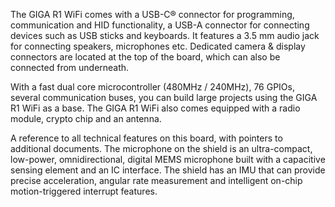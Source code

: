 <FeatureDescription>

The GIGA R1 WiFi comes with a USB-C® connector for programming, communication and HID functionality, a USB-A connector for connecting devices such as USB sticks and keyboards. It features a 3.5 mm audio jack for connecting speakers, microphones etc. Dedicated camera & display connectors are located at the top of the board, which can also be connected from underneath. 

With a fast dual core microcontroller (480MHz / 240MHz), 76 GPIOs, several communication buses, you can build large projects using the GIGA R1 WiFi as a base. The GIGA R1 WiFi also comes equipped with a radio module, crypto chip and an antenna.

</FeatureDescription>

<FeatureList>

<Feature title="Cheat Sheet" image="mega-form-factor">
A reference to all technical features on this board, with pointers to additional documents.
<FeatureLink title="Cheat Sheet" url="/tutorials/giga-r1-wifi/cheat-sheet"/>
</Feature>

<Feature title="3.97” 480x800 RGB touch screen." image="">

<FeatureLink title="" url=""/>
</Feature>

<Feature title="MP34DT06JTR Digital microphone" image="microphone">
The microphone on the shield is an ultra-compact, low-power, omnidirectional, digital MEMS microphone built with a capacitive sensing element and an IC interface.
<FeatureLink title="datasheet" url="https://eu.mouser.com/datasheet/2/389/mp34dt06j-1387393.pdf"/>
</Feature>

<Feature title="Bosch BMI270 6 Axis IMU" image="IMU">
The shield has an IMU that can provide precise acceleration, angular rate measurement and intelligent on-chip motion-triggered interrupt features.
<FeatureLink title="datasheet" url="https://www.bosch-sensortec.com/media/boschsensortec/downloads/datasheets/bst-bmi270-ds000.pdf"/>
</Feature>

</FeatureList>
